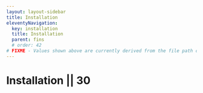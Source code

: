 ```yaml
---
layout: layout-sidebar
title: Installation
eleventyNavigation:
  key: installation
  title: Installation
  parent: fins
  # order: 42
# FIXME - Values shown above are currently derived from the file path only, except order which is also commented out because it is optional. Correct as desired and delete comment(s).
---
```


# Installation || 30
